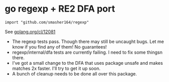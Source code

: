 # go regexp + RE2 DFA port

`import "github.com/smasher164/regexp"`

See [golang.org/cl/12081](https://golang.org/cl/12081)

* The regexp tests pass. Though there may still be uncaught bugs.
  Let me know if you find any of them! No guarantees!
* regexp/internal/dfa tests are currently failing. I need to fix
  some thingsn there.
* I've got a small change to the DFA that uses package unsafe
  and makes matches 2x faster. I'll try to get it up soon.
* A bunch of cleanup needs to be done all over this package.
